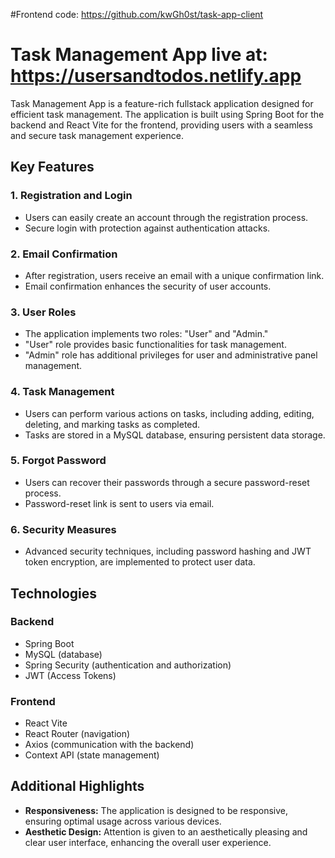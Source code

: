 #Frontend code: https://github.com/kwGh0st/task-app-client

# Task Management App live at: https://usersandtodos.netlify.app

Task Management App is a feature-rich fullstack application designed for efficient task management. The application is built using Spring Boot for the backend and React Vite for the frontend, providing users with a seamless and secure task management experience.

## Key Features

### 1. Registration and Login

- Users can easily create an account through the registration process.
- Secure login with protection against authentication attacks.

### 2. Email Confirmation

- After registration, users receive an email with a unique confirmation link.
- Email confirmation enhances the security of user accounts.

### 3. User Roles

- The application implements two roles: "User" and "Admin."
- "User" role provides basic functionalities for task management.
- "Admin" role has additional privileges for user and administrative panel management.

### 4. Task Management

- Users can perform various actions on tasks, including adding, editing, deleting, and marking tasks as completed.
- Tasks are stored in a MySQL database, ensuring persistent data storage.

### 5. Forgot Password

- Users can recover their passwords through a secure password-reset process.
- Password-reset link is sent to users via email.

### 6. Security Measures

- Advanced security techniques, including password hashing and JWT token encryption, are implemented to protect user data.

## Technologies

### Backend

- Spring Boot
- MySQL (database)
- Spring Security (authentication and authorization)
- JWT (Access Tokens)

### Frontend

- React Vite
- React Router (navigation)
- Axios (communication with the backend)
- Context API (state management)

## Additional Highlights

- **Responsiveness:** The application is designed to be responsive, ensuring optimal usage across various devices.
- **Aesthetic Design:** Attention is given to an aesthetically pleasing and clear user interface, enhancing the overall user experience.
